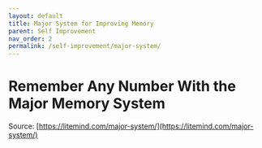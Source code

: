 ```yaml
---
layout: default
title: Major System for Improving Memory
parent: Self Improvement
nav_order: 2
permalink: /self-improvement/major-system/
---
```


# Remember Any Number With the Major Memory System

Source: [https://litemind.com/major-system/](https://litemind.com/major-system/)